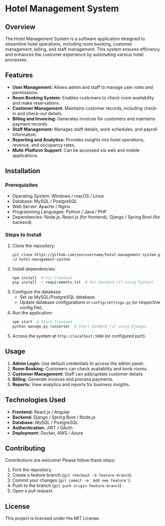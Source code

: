 # Hotel Management System

## Overview
The Hotel Management System is a software application designed to streamline hotel operations, including room booking, customer management, billing, and staff management. This system ensures efficiency and enhances the customer experience by automating various hotel processes.

## Features
- **User Management:** Allows admin and staff to manage user roles and permissions.
- **Room Booking System:** Enables customers to check room availability and make reservations.
- **Customer Management:** Maintains customer records, including check-in and check-out details.
- **Billing and Invoicing:** Generates invoices for customers and maintains payment records.
- **Staff Management:** Manages staff details, work schedules, and payroll information.
- **Reporting and Analytics:** Provides insights into hotel operations, revenue, and occupancy rates.
- **Multi-Platform Support:** Can be accessed via web and mobile applications.

## Installation
### Prerequisites
- Operating System: Windows / macOS / Linux
- Database: MySQL / PostgreSQL
- Web Server: Apache / Nginx
- Programming Languages: Python / Java / PHP
- Dependencies: Node.js, React.js (for frontend), Django / Spring Boot (for backend)

### Steps to Install
1. Clone the repository:
   ```sh
   git clone https://github.com/yourusername/hotel-management-system.git
   cd hotel-management-system
   ```
2. Install dependencies:
   ```sh
   npm install  # For frontend
   pip install -r requirements.txt  # For backend (if using Python)
   ```
3. Configure the database:
   - Set up MySQL/PostgreSQL database.
   - Update database configurations in `config/settings.py` (or respective config file).
4. Run the application:
   ```sh
   npm start  # Start frontend
   python manage.py runserver  # Start backend (if using Django)
   ```
5. Access the system at `http://localhost:3000` (or configured port).

## Usage
1. **Admin Login:** Use default credentials to access the admin panel.
2. **Room Booking:** Customers can check availability and book rooms.
3. **Customer Management:** Staff can add/update customer details.
4. **Billing:** Generate invoices and process payments.
5. **Reports:** View analytics and reports for business insights.

## Technologies Used
- **Frontend:** React.js / Angular
- **Backend:** Django / Spring Boot / Node.js
- **Database:** MySQL / PostgreSQL
- **Authentication:** JWT / OAuth
- **Deployment:** Docker, AWS / Azure

## Contributing
Contributions are welcome! Please follow these steps:
1. Fork the repository.
2. Create a feature branch (`git checkout -b feature-branch`).
3. Commit your changes (`git commit -m 'Add new feature'`).
4. Push to the branch (`git push origin feature-branch`).
5. Open a pull request.

## License
This project is licensed under the MIT License.

